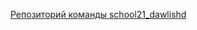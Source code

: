 [Репозиторий команды school21_dawlishd](https://gitlab.com/dawlishd/school21_dawlishd/-/tree/main?ref_type=heads)  

